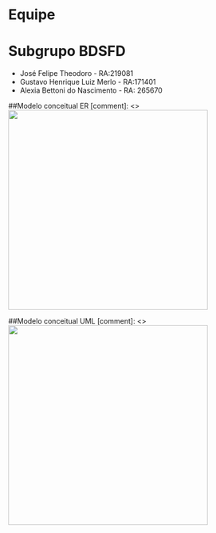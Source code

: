 # Equipe
# Subgrupo BDSFD

* José Felipe Theodoro - RA:219081
* Gustavo Henrique Luiz Merlo - RA:171401
* Alexia Bettoni do Nascimento - RA: 265670

##Modelo conceitual ER
[comment]: <> <img src="images/ER_Diagram_MMORPG.png" width="400px" height="auto">

##Modelo conceitual UML
[comment]: <> <img src="images/ER_Diagram_MMORPG.png" width="400px" height="auto">
